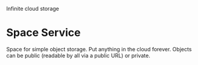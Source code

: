 Infinite cloud storage

# Space Service

Space for simple object storage. Put anything in the cloud forever. Objects can be public (readable by all via a public URL) or private.
